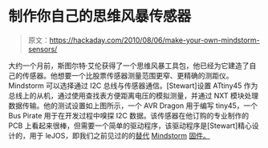 # 制作你自己的思维风暴传感器

> 原文：<https://hackaday.com/2010/08/06/make-your-own-mindstorm-sensors/>

大约一个月前，斯图尔特·艾伦获得了一个思维风暴工具包，他已经为它建造了自己的传感器。他想要一个比股票传感器测量范围更窄、更精确的测距仪。Mindstorm 可以选择通过 I2C 总线与传感器通信。[Stewart]设置 ATtiny45 作为总线上的从机，通过使用查找表方便距离电压的模拟测量，并通过 NXT 模块处理数据传输。他的测试设置如上图所示，一个 AVR Dragon 用于编写 tiny45，一个 Bus Pirate 用于在开发过程中嗅探 I2C 数据。该传感器在他订购的专业制作的 PCB 上看起来很棒，但需要一个简单的驱动程序，该驱动程序是[Stewart]精心设计的，用于 leJOS，即我们之前见过的的[替代](http://hackaday.com/2010/08/02/android-controlling-mindstorms-nxt/) [Mindstorm](http://hackaday.com/2010/08/02/android-controlling-mindstorms-nxt/) [固件。](http://hackaday.com/2010/08/02/android-controlling-mindstorms-nxt/)